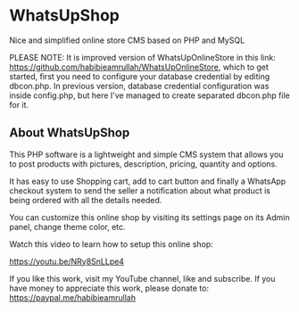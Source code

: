 # WhatsUpShop
Nice and simplified online store CMS based on PHP and MySQL

PLEASE NOTE: It is improved version of WhatsUpOnlineStore in this link: https://github.com/habibieamrullah/WhatsUpOnlineStore, which to get started, first you need to configure your database credential by editing dbcon.php. In previous version, database credential configuration was inside config.php, but here I've managed to create separated dbcon.php file for it.

## About WhatsUpShop
 
This PHP software is a lightweight and simple CMS system that allows you to post products with pictures, description, pricing, quantity and options.

It has easy to use Shopping cart, add to cart button and finally a WhatsApp checkout system to send the seller a notification about what product is being ordered with all the details needed.

You can customize this online shop by visiting its settings page on its Admin panel, change theme color, etc.

Watch this video to learn how to setup this online shop:

https://youtu.be/NRy8SnLLpe4

If you like this work, visit my YouTube channel, like and subscribe. If you have money to appreciate this work, please donate to: https://paypal.me/habibieamrullah
